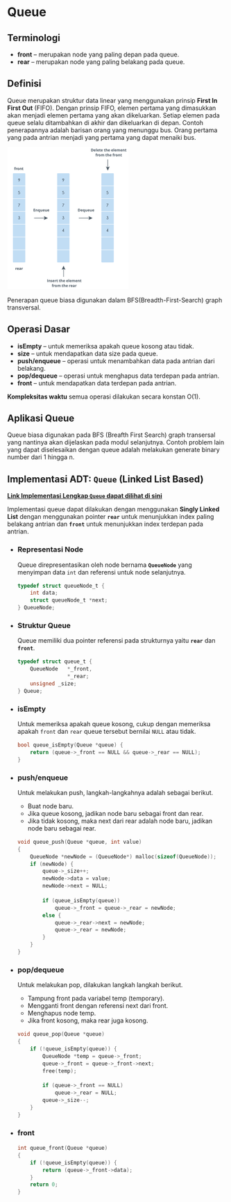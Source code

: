 # Queue

## Terminologi

- **front** – merupakan node yang paling depan pada queue.
- **rear** – merupakan node yang paling belakang pada queue.

## Definisi

Queue merupakan struktur data linear yang menggunakan prinsip  **First In First Out** (FIFO). Dengan prinsip FIFO, elemen pertama yang dimasukkan akan menjadi elemen pertama yang akan dikeluarkan. Setiap elemen pada queue selalu ditambahkan di akhir dan dikeluarkan di depan. Contoh penerapannya adalah barisan orang yang menunggu bus. Orang pertama yang pada antrian menjadi yang pertama yang dapat menaiki bus.

![](img/m1-2.png)

Penerapan queue biasa digunakan dalam BFS(Breadth-First-Search) graph transversal.

## Operasi Dasar

- **isEmpty** – untuk memeriksa apakah queue kosong atau tidak.
- **size** – untuk mendapatkan data size pada queue.
- **push/enqueue** – operasi untuk menambahkan data pada antrian dari belakang.
- **pop/dequeue** – operasi untuk menghapus data terdepan pada antrian.
- **front** – untuk mendapatkan data terdepan pada antrian.

**Kompleksitas waktu** semua operasi dilakukan secara konstan O(1).

## Aplikasi Queue

Queue biasa digunakan pada BFS (Breafth First Search) graph transersal yang nantinya akan dijelaskan pada modul selanjutnya. Contoh problem lain yang dapat diselesaikan dengan queue adalah melakukan generate binary number dari 1 hingga n. 

## Implementasi ADT: `Queue` (Linked List Based)

[**Link Implementasi Lengkap `Queue` dapat dilihat di sini**](https://github.com/AlproITS/StrukturData/)

Implementasi queue dapat dilakukan dengan menggunakan **Singly Linked List** dengan menggunakan pointer **`rear`** untuk menunjukkan index paling belakang antrian dan **`front`** untuk menunjukkan index terdepan pada antrian.

- ### Representasi Node

    Queue direpresentasikan oleh node bernama **`QueueNode`** yang menyimpan data `int` dan referensi untuk node selanjutnya.

    ```c
    typedef struct queueNode_t {
        int data;
        struct queueNode_t *next;
    } QueueNode;
    ```

- ### Struktur Queue

    Queue memiliki dua pointer referensi pada strukturnya yaitu **`rear`** dan **`front`**.

    ```c
    typedef struct queue_t {
        QueueNode   *_front, 
                    *_rear;
        unsigned _size;
    } Queue;
    ```

- ### isEmpty

    Untuk memeriksa apakah queue kosong, cukup dengan memeriksa apakah `front` dan `rear` queue tersebut bernilai `NULL` atau tidak.

    ```c
    bool queue_isEmpty(Queue *queue) {
        return (queue->_front == NULL && queue->_rear == NULL);
    }
    ```

- ### push/enqueue

    Untuk melakukan push, langkah-langkahnya adalah sebagai berikut.

    + Buat node baru.
    + Jika queue kosong, jadikan node baru sebagai front dan rear.
    + Jika tidak kosong, maka next dari rear adalah node baru, jadikan node baru sebagai rear.

    ```c
    void queue_push(Queue *queue, int value)
    {
        QueueNode *newNode = (QueueNode*) malloc(sizeof(QueueNode));
        if (newNode) {
            queue->_size++;
            newNode->data = value;
            newNode->next = NULL;
            
            if (queue_isEmpty(queue))                 
                queue->_front = queue->_rear = newNode;
            else {
                queue->_rear->next = newNode;
                queue->_rear = newNode;
            }
        }
    }
    ```

- ### pop/dequeue

    Untuk melakukan pop, dilakukan langkah langkah berikut.

    + Tampung front pada variabel temp (temporary).
    + Mengganti front dengan referensi next dari front.
    + Menghapus node temp.
    + Jika front kosong, maka rear juga kosong.

    ```c
    void queue_pop(Queue *queue)
    {
        if (!queue_isEmpty(queue)) {
            QueueNode *temp = queue->_front;
            queue->_front = queue->_front->next;
            free(temp);
            
            if (queue->_front == NULL)
                queue->_rear = NULL;
            queue->_size--;
        }
    }
    ```

- ### front

    ```c
    int queue_front(Queue *queue)
    {
        if (!queue_isEmpty(queue)) {
            return (queue->_front->data);
        }
        return 0;
    }
    ```
